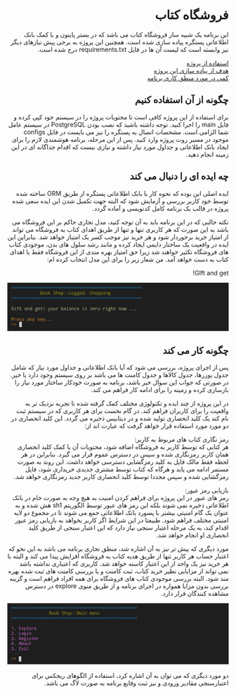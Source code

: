 <div dir="rtl">

# فروشگاه کتاب

این برنامه یک شبیه ساز فروشگاه کتاب می باشد که در بستر پایتون و با کمک بانک اطلاعاتی پستگره پیاده سازی شده است. همچنین این پروژه به برخی پیش نیازهای دیگر نیز وابسته است که لیست آن ها در فایل requirements.txt درج شده است.

[استفاده از پروژه](#چگونه-از-آن-استفاده-کنیم)     
[هدف از پیاده سازی این پروژه](#چه-ایده-ای-را-دنبال-می-کند)           
[کمی در مورد منطق کاری برنامه](#چگونه-کار-می-کند)


## چگونه از آن استفاده کنیم
برای استفاده از این پروژه کافی است تا محتویات پروژه را در سیستم خود کپی کرده و فایل main را اجرا کنید. توجه داشته باشید که نصب بودن PostgreSQL در سیستم عامل شما الزامی است. مشخصات اتصال به پستگره را نیز می بایست در فایل configs موجود در مسیر روت پروژه وارد کنید. 
پس از این مرحله، برنامه هوشمندی لازم را برای ایجاد بانک اطلاعاتی و جداول مورد نیاز داشته و نیازی نیست که اقدام جداگانه ای در این زمینه انجام دهید.


## چه ایده ای را دنبال می کند
ایده اصلی این بوده که نحوه کار با بانک اطلاعاتی پستگره از طریق ORM ساخته شده توسط خود کاربر بررسی و آزمایش شود که البته جهت تکمیل شدن این ایده سعی شده پروژه در قالب یک برنامه کامل کدنویسی و آماده گردد. 

نکته جالبی که در این برنامه باید به آن توجه کنید، مدل تجاری حاکم بر این فروشگاه می باشد به این صورت که هر کاربری تنها و تنها از طریق اهدای کتاب به فروشگاه می تواند از امتیاز خرید برخوردار شود و هر خرید نیز موجب کسر یک امتیاز خواهد شد. بنابراین این ایده در واقعیت یک ساختار دایمی ایجاد کرده و مانند رشد سلول های بدن، موجودی کتاب های فروشگاه تکثیر خواهند شد زیرا حق امتیاز بهره مندی از این فروشگاه فقط با اهدای کتاب به دست خواهد آمد. من شعار زیر را برای این مدل انتخاب کرده ام:

GIft and get!

![Shopping](src/shop.png)



## چگونه کار می کند
پس از اجرای پروژه، بررسی می شود که آیا بانک اطلاعاتی و جداول مورد نیاز که شامل جدول یوزرها، جدول کالاها و جدول کامنت ها می باشد بر روی سیستم وجود دارد یا خیر. در صورتی که جواب این سوال خیر باشد، برنامه به صورت خودکار ساختار مورد نیاز را بازسازی کرده و زمینه را برای ادامه کار فراهم می کند.

در این پروژه از چند ایده و تکنولوژی مختلف کمک گرفته شده تا تجربه نزدیک تر به واقعیت را برای کاربران فراهم کند. در گام نخست برای هر کاربری که در سیستم ثبت نام کند یک کلید انحصاری تولید شده و در دیتابیس ذخیره می گردد. این کلید انحصاری در دو مورد مورد استفاده قرار خواهد گرفت که عبارت اند از:

رمز نگاری کتاب های مربوط به کاربر:          
 هر کتابی که توسط کاربر به فروشگاه اضافه شود، محتویات آن با کمک کلید انحصاری همان کاربر رمزنگاری شده و سپس در دسترس عموم قرار می گیرد. بنابراین در هر لحظه فقط مالک فایل به کلید رمزگشایی دسترسی خواهد داشت. این روند به صورت مستمر ادامه می یابد و هرگاه که کتاب توسط مشتری جدیدی خریداری شود، فایل رمزگشایی شده و سپس مجددا توسط کلید انحصاری کاربر جدید رمزنگاری خواهد شد.

بازیابی رمز عبور:        
 رمز های عبور در این پروژه برای فراهم کردن امنیت به هیچ وجه به صورت خام در بانک اطلاعاتی ذخیره نمی شوند بلکه این رمز های عبور توسط الگوریتم sh1 هش شده و به عنوان یک گام امنیتی بیشتر با پسورد بانک اطلاعاتی جمع می شوند تا در مجموع دو لایه امنیتی مختلف فراهم شود. طبیعتا در این شرایط اگر کاربر بخواهد به بازیابی رمز عبور اقدام کند، به یک مرحله اعتبار سنجی نیاز دارد که این اعتبار سنجی از طریق کلید انحصاری او انجام خواهد شد.

مورد دیگری که پیش تر نیز به آن اشاره شد، منطق تجاری برنامه می باشد به این نحو که اعتبار حساب هر کاربر تنها از طریق هدیه کتاب به فروشگاه افزایش پیدا می کند و البته با هر خرید نیز یک واحد از این اعتبار کاسته خواهد شد. کاربری که اعتباری نداشته باشد نمی تواند از مزایایی نظیر خرید کتاب، ثبت کامنت و یا بررسی کامنت های ثبت شده بهره مند شود. البته بررسی موجودی کتاب های فروشگاه برای همه افراد فراهم است و گزینه بررسی بدون مزایا همواره در اجرای برنامه و از طریق منوی explore در دسترس مشاهده کنندگان قرار دارد.

![Main menu](src/main.png)

دو مورد دیگری که می توان به آن اشاره کرد، استفاده از الگوهای ریجکس برای اعتبارسنجی مقادیر ورودی و نیز ثبت وقایع برنامه به صورت لاگ می باشد.

</div>